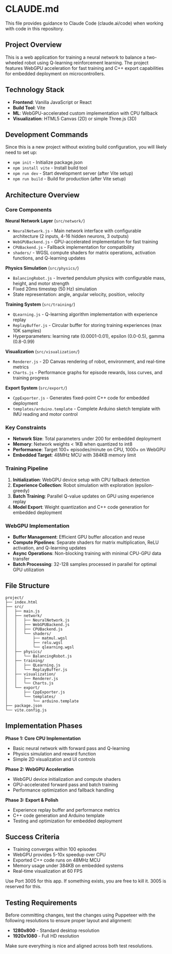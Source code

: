 # CLAUDE.md

This file provides guidance to Claude Code (claude.ai/code) when working with code in this repository.

## Project Overview

This is a web application for training a neural network to balance a two-wheeled robot using Q-learning reinforcement learning. The project features WebGPU acceleration for fast training and C++ export capabilities for embedded deployment on microcontrollers.

## Technology Stack

- **Frontend**: Vanilla JavaScript or React
- **Build Tool**: Vite  
- **ML**: WebGPU-accelerated custom implementation with CPU fallback
- **Visualization**: HTML5 Canvas (2D) or simple Three.js (3D)

## Development Commands

Since this is a new project without existing build configuration, you will likely need to set up:

- `npm init` - Initialize package.json
- `npm install vite` - Install build tool
- `npm run dev` - Start development server (after Vite setup)
- `npm run build` - Build for production (after Vite setup)

## Architecture Overview

### Core Components

**Neural Network Layer** (`src/network/`)
- `NeuralNetwork.js` - Main network interface with configurable architecture (2 inputs, 4-16 hidden neurons, 3 outputs)
- `WebGPUBackend.js` - GPU-accelerated implementation for fast training
- `CPUBackend.js` - Fallback implementation for compatibility
- `shaders/` - WGSL compute shaders for matrix operations, activation functions, and Q-learning updates

**Physics Simulation** (`src/physics/`)
- `BalancingRobot.js` - Inverted pendulum physics with configurable mass, height, and motor strength
- Fixed 20ms timestep (50 Hz) simulation
- State representation: angle, angular velocity, position, velocity

**Training System** (`src/training/`)
- `QLearning.js` - Q-learning algorithm implementation with experience replay
- `ReplayBuffer.js` - Circular buffer for storing training experiences (max 10K samples)
- Hyperparameters: learning rate (0.0001-0.01), epsilon (0.0-0.5), gamma (0.8-0.99)

**Visualization** (`src/visualization/`)
- `Renderer.js` - 2D Canvas rendering of robot, environment, and real-time metrics
- `Charts.js` - Performance graphs for episode rewards, loss curves, and training progress

**Export System** (`src/export/`)
- `CppExporter.js` - Generates fixed-point C++ code for embedded deployment
- `templates/arduino.template` - Complete Arduino sketch template with IMU reading and motor control

### Key Constraints

- **Network Size**: Total parameters under 200 for embedded deployment
- **Memory**: Network weights < 1KB when quantized to int8
- **Performance**: Target 100+ episodes/minute on CPU, 1000+ on WebGPU
- **Embedded Target**: 48MHz MCU with 384KB memory limit

### Training Pipeline

1. **Initialization**: WebGPU device setup with CPU fallback detection
2. **Experience Collection**: Robot simulation with exploration (epsilon-greedy)
3. **Batch Training**: Parallel Q-value updates on GPU using experience replay
4. **Model Export**: Weight quantization and C++ code generation for embedded deployment

### WebGPU Implementation

- **Buffer Management**: Efficient GPU buffer allocation and reuse
- **Compute Pipelines**: Separate shaders for matrix multiplication, ReLU activation, and Q-learning updates
- **Async Operations**: Non-blocking training with minimal CPU-GPU data transfer
- **Batch Processing**: 32-128 samples processed in parallel for optimal GPU utilization

## File Structure

```
project/
├── index.html
├── src/
│   ├── main.js
│   ├── network/
│   │   ├── NeuralNetwork.js
│   │   ├── WebGPUBackend.js
│   │   ├── CPUBackend.js
│   │   └── shaders/
│   │       ├── matmul.wgsl
│   │       ├── relu.wgsl
│   │       └── qlearning.wgsl
│   ├── physics/
│   │   └── BalancingRobot.js
│   ├── training/
│   │   ├── QLearning.js
│   │   └── ReplayBuffer.js
│   ├── visualization/
│   │   ├── Renderer.js
│   │   └── Charts.js
│   └── export/
│       ├── CppExporter.js
│       └── templates/
│           └── arduino.template
├── package.json
└── vite.config.js
```

## Implementation Phases

**Phase 1: Core CPU Implementation**
- Basic neural network with forward pass and Q-learning
- Physics simulation and reward function
- Simple 2D visualization and UI controls

**Phase 2: WebGPU Acceleration**  
- WebGPU device initialization and compute shaders
- GPU-accelerated forward pass and batch training
- Performance optimization and fallback handling

**Phase 3: Export & Polish**
- Experience replay buffer and performance metrics
- C++ code generation and Arduino template
- Testing and optimization for embedded deployment

## Success Criteria

- Training converges within 100 episodes
- WebGPU provides 5-10x speedup over CPU
- Exported C++ code runs on 48MHz MCU
- Memory usage under 384KB on embedded systems
- Real-time visualization at 60 FPS

Use Port 3005 for this app. If something exists, you are free to kill it. 3005 is reserved for this.

## Testing Requirements

Before committing changes, test the changes using Puppeteer with the following resolutions to ensure proper layout and alignment:

- **1280x800** - Standard desktop resolution
- **1920x1080** - Full HD resolution  

Make sure everything is nice and aligned across both test resolutions.
